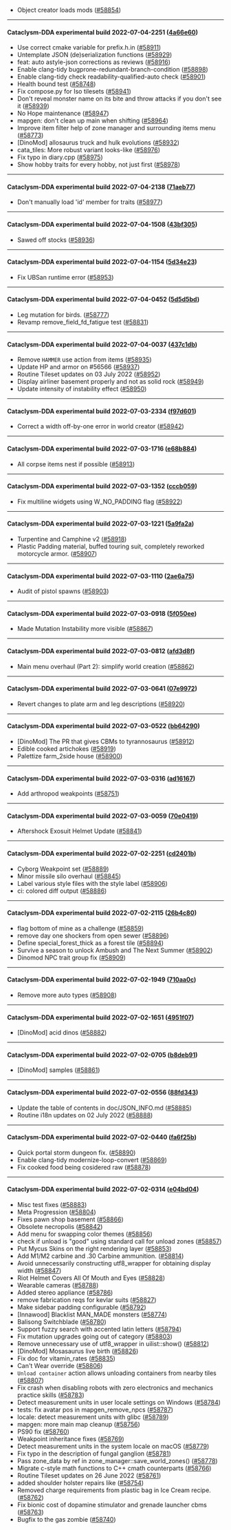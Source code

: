 * Object creator loads mods ([#58854](https://github.com/CleverRaven/Cataclysm-DDA/pull/58854))

---

#### Cataclysm-DDA experimental build 2022-07-04-2251 ([4a66e60](https://github.com/CleverRaven/Cataclysm-DDA/releases/tag/cdda-experimental-2022-07-04-2251))

* Use correct cmake variable for prefix.h.in ([#58911](https://github.com/CleverRaven/Cataclysm-DDA/pull/58911))
* Untemplate JSON (de)serialization functions ([#58929](https://github.com/CleverRaven/Cataclysm-DDA/pull/58929))
* feat: auto astyle-json corrections as reviews ([#58916](https://github.com/CleverRaven/Cataclysm-DDA/pull/58916))
* Enable clang-tidy bugprone-redundant-branch-condition ([#58898](https://github.com/CleverRaven/Cataclysm-DDA/pull/58898))
* Enable clang-tidy check readability-qualified-auto check ([#58901](https://github.com/CleverRaven/Cataclysm-DDA/pull/58901))
* Health bound test ([#58748](https://github.com/CleverRaven/Cataclysm-DDA/pull/58748))
* Fix compose.py for Iso tilesets ([#58941](https://github.com/CleverRaven/Cataclysm-DDA/pull/58941))
* Don't reveal monster name on its bite and throw attacks if you don't see it ([#58939](https://github.com/CleverRaven/Cataclysm-DDA/pull/58939))
* No Hope maintenance ([#58947](https://github.com/CleverRaven/Cataclysm-DDA/pull/58947))
* mapgen: don't clean up main when shifting ([#58964](https://github.com/CleverRaven/Cataclysm-DDA/pull/58964))
* Improve item filter help of zone manager and surrounding items menu ([#58773](https://github.com/CleverRaven/Cataclysm-DDA/pull/58773))
* [DinoMod] allosaurus truck and hulk evolutions ([#58932](https://github.com/CleverRaven/Cataclysm-DDA/pull/58932))
* cata_tiles: More robust variant looks-like ([#58976](https://github.com/CleverRaven/Cataclysm-DDA/pull/58976))
* Fix typo in diary.cpp ([#58975](https://github.com/CleverRaven/Cataclysm-DDA/pull/58975))
* Show hobby traits for every hobby, not just first ([#58978](https://github.com/CleverRaven/Cataclysm-DDA/pull/58978))

---

#### Cataclysm-DDA experimental build 2022-07-04-2138 ([71aeb77](https://github.com/CleverRaven/Cataclysm-DDA/releases/tag/cdda-experimental-2022-07-04-2138))

* Don't manually load 'id' member for traits ([#58977](https://github.com/CleverRaven/Cataclysm-DDA/pull/58977))

---

#### Cataclysm-DDA experimental build 2022-07-04-1508 ([43bf305](https://github.com/CleverRaven/Cataclysm-DDA/releases/tag/cdda-experimental-2022-07-04-1508))

* Sawed off stocks ([#58936](https://github.com/CleverRaven/Cataclysm-DDA/pull/58936))

---

#### Cataclysm-DDA experimental build 2022-07-04-1154 ([5d34e23](https://github.com/CleverRaven/Cataclysm-DDA/releases/tag/cdda-experimental-2022-07-04-1154))

* Fix UBSan runtime error ([#58953](https://github.com/CleverRaven/Cataclysm-DDA/pull/58953))

---

#### Cataclysm-DDA experimental build 2022-07-04-0452 ([5d5d5bd](https://github.com/CleverRaven/Cataclysm-DDA/releases/tag/cdda-experimental-2022-07-04-0452))

* Leg mutation for birds. ([#58777](https://github.com/CleverRaven/Cataclysm-DDA/pull/58777))
* Revamp remove_field_fd_fatigue test ([#58831](https://github.com/CleverRaven/Cataclysm-DDA/pull/58831))

---

#### Cataclysm-DDA experimental build 2022-07-04-0037 ([437c1db](https://github.com/CleverRaven/Cataclysm-DDA/releases/tag/cdda-experimental-2022-07-04-0037))

* Remove `HAMMER` use action from items ([#58935](https://github.com/CleverRaven/Cataclysm-DDA/pull/58935))
* Update HP and armor on #56566 ([#58937](https://github.com/CleverRaven/Cataclysm-DDA/pull/58937))
* Routine Tileset updates on 03 July 2022 ([#58952](https://github.com/CleverRaven/Cataclysm-DDA/pull/58952))
* Display airliner basement properly and not as solid rock ([#58949](https://github.com/CleverRaven/Cataclysm-DDA/pull/58949))
* Update intensity of instability effect ([#58950](https://github.com/CleverRaven/Cataclysm-DDA/pull/58950))

---

#### Cataclysm-DDA experimental build 2022-07-03-2334 ([f97d601](https://github.com/CleverRaven/Cataclysm-DDA/releases/tag/cdda-experimental-2022-07-03-2334))

* Correct a width off-by-one error in world creator ([#58942](https://github.com/CleverRaven/Cataclysm-DDA/pull/58942))

---

#### Cataclysm-DDA experimental build 2022-07-03-1716 ([e68b884](https://github.com/CleverRaven/Cataclysm-DDA/releases/tag/cdda-experimental-2022-07-03-1716))

* All corpse items nest if possible ([#58913](https://github.com/CleverRaven/Cataclysm-DDA/pull/58913))

---

#### Cataclysm-DDA experimental build 2022-07-03-1352 ([cccb059](https://github.com/CleverRaven/Cataclysm-DDA/releases/tag/cdda-experimental-2022-07-03-1352))

* Fix multiline widgets using W_NO_PADDING flag ([#58922](https://github.com/CleverRaven/Cataclysm-DDA/pull/58922))

---

#### Cataclysm-DDA experimental build 2022-07-03-1221 ([5a9fa2a](https://github.com/CleverRaven/Cataclysm-DDA/releases/tag/cdda-experimental-2022-07-03-1221))

* Turpentine and Camphine v2 ([#58918](https://github.com/CleverRaven/Cataclysm-DDA/pull/58918))
* Plastic Padding material, buffed touring suit, completely reworked motorcycle armor. ([#58907](https://github.com/CleverRaven/Cataclysm-DDA/pull/58907))

---

#### Cataclysm-DDA experimental build 2022-07-03-1110 ([2ae6a75](https://github.com/CleverRaven/Cataclysm-DDA/releases/tag/cdda-experimental-2022-07-03-1110))

* Audit of pistol spawns ([#58903](https://github.com/CleverRaven/Cataclysm-DDA/pull/58903))

---

#### Cataclysm-DDA experimental build 2022-07-03-0918 ([5f050ee](https://github.com/CleverRaven/Cataclysm-DDA/releases/tag/cdda-experimental-2022-07-03-0918))

* Made Mutation Instability more visible ([#58867](https://github.com/CleverRaven/Cataclysm-DDA/pull/58867))

---

#### Cataclysm-DDA experimental build 2022-07-03-0812 ([afd3d8f](https://github.com/CleverRaven/Cataclysm-DDA/releases/tag/cdda-experimental-2022-07-03-0812))

* Main menu overhaul (Part 2): simplify world creation ([#58862](https://github.com/CleverRaven/Cataclysm-DDA/pull/58862))

---

#### Cataclysm-DDA experimental build 2022-07-03-0641 ([07e9972](https://github.com/CleverRaven/Cataclysm-DDA/releases/tag/cdda-experimental-2022-07-03-0641))

* Revert changes to plate arm and leg descriptions ([#58920](https://github.com/CleverRaven/Cataclysm-DDA/pull/58920))

---

#### Cataclysm-DDA experimental build 2022-07-03-0522 ([bb64290](https://github.com/CleverRaven/Cataclysm-DDA/releases/tag/cdda-experimental-2022-07-03-0522))

* [DinoMod] The PR that gives CBMs to tyrannosaurus ([#58912](https://github.com/CleverRaven/Cataclysm-DDA/pull/58912))
* Edible cooked artichokes ([#58919](https://github.com/CleverRaven/Cataclysm-DDA/pull/58919))
* Palettize farm_2side house ([#58900](https://github.com/CleverRaven/Cataclysm-DDA/pull/58900))

---

#### Cataclysm-DDA experimental build 2022-07-03-0316 ([ad16167](https://github.com/CleverRaven/Cataclysm-DDA/releases/tag/cdda-experimental-2022-07-03-0316))

* Add arthropod weakpoints ([#58751](https://github.com/CleverRaven/Cataclysm-DDA/pull/58751))

---

#### Cataclysm-DDA experimental build 2022-07-03-0059 ([70e0419](https://github.com/CleverRaven/Cataclysm-DDA/releases/tag/cdda-experimental-2022-07-03-0059))

* Aftershock Exosuit Helmet Update ([#58841](https://github.com/CleverRaven/Cataclysm-DDA/pull/58841))

---

#### Cataclysm-DDA experimental build 2022-07-02-2251 ([cd2401b](https://github.com/CleverRaven/Cataclysm-DDA/releases/tag/cdda-experimental-2022-07-02-2251))

* Cyborg Weakpoint set ([#58889](https://github.com/CleverRaven/Cataclysm-DDA/pull/58889))
* Minor missile silo overhaul ([#58845](https://github.com/CleverRaven/Cataclysm-DDA/pull/58845))
* Label various style files with the style label ([#58906](https://github.com/CleverRaven/Cataclysm-DDA/pull/58906))
* ci: colored diff output ([#58886](https://github.com/CleverRaven/Cataclysm-DDA/pull/58886))

---

#### Cataclysm-DDA experimental build 2022-07-02-2115 ([26b4c80](https://github.com/CleverRaven/Cataclysm-DDA/releases/tag/cdda-experimental-2022-07-02-2115))

* flag bottom of mine as a challenge ([#58859](https://github.com/CleverRaven/Cataclysm-DDA/pull/58859))
* remove day one shockers from open sewer ([#58896](https://github.com/CleverRaven/Cataclysm-DDA/pull/58896))
* Define special_forest_thick as a forest tile ([#58894](https://github.com/CleverRaven/Cataclysm-DDA/pull/58894))
* Survive a season to unlock Ambush and The Next Summer ([#58902](https://github.com/CleverRaven/Cataclysm-DDA/pull/58902))
* Dinomod NPC trait group fix ([#58909](https://github.com/CleverRaven/Cataclysm-DDA/pull/58909))

---

#### Cataclysm-DDA experimental build 2022-07-02-1949 ([710aa0c](https://github.com/CleverRaven/Cataclysm-DDA/releases/tag/cdda-experimental-2022-07-02-1949))

* Remove more auto types ([#58908](https://github.com/CleverRaven/Cataclysm-DDA/pull/58908))

---

#### Cataclysm-DDA experimental build 2022-07-02-1651 ([4951f07](https://github.com/CleverRaven/Cataclysm-DDA/releases/tag/cdda-experimental-2022-07-02-1651))

* [DinoMod] acid dinos ([#58882](https://github.com/CleverRaven/Cataclysm-DDA/pull/58882))

---

#### Cataclysm-DDA experimental build 2022-07-02-0705 ([b8deb91](https://github.com/CleverRaven/Cataclysm-DDA/releases/tag/cdda-experimental-2022-07-02-0705))

* [DinoMod] samples ([#58861](https://github.com/CleverRaven/Cataclysm-DDA/pull/58861))

---

#### Cataclysm-DDA experimental build 2022-07-02-0556 ([88fd343](https://github.com/CleverRaven/Cataclysm-DDA/releases/tag/cdda-experimental-2022-07-02-0556))

* Update the table of contents in doc/JSON_INFO.md ([#58885](https://github.com/CleverRaven/Cataclysm-DDA/pull/58885))
* Routine i18n updates on 02 July 2022 ([#58888](https://github.com/CleverRaven/Cataclysm-DDA/pull/58888))

---

#### Cataclysm-DDA experimental build 2022-07-02-0440 ([fa6f25b](https://github.com/CleverRaven/Cataclysm-DDA/releases/tag/cdda-experimental-2022-07-02-0440))

* Quick portal storm dungeon fix. ([#58890](https://github.com/CleverRaven/Cataclysm-DDA/pull/58890))
* Enable clang-tidy modernize-loop-convert ([#58869](https://github.com/CleverRaven/Cataclysm-DDA/pull/58869))
* Fix cooked food being cosidered raw ([#58878](https://github.com/CleverRaven/Cataclysm-DDA/pull/58878))

---

#### Cataclysm-DDA experimental build 2022-07-02-0314 ([e04bd04](https://github.com/CleverRaven/Cataclysm-DDA/releases/tag/cdda-experimental-2022-07-02-0314))

* Misc test fixes ([#58883](https://github.com/CleverRaven/Cataclysm-DDA/pull/58883))
* Meta Progression ([#58804](https://github.com/CleverRaven/Cataclysm-DDA/pull/58804))
* Fixes pawn shop basement ([#58866](https://github.com/CleverRaven/Cataclysm-DDA/pull/58866))
* Obsolete necropolis ([#58842](https://github.com/CleverRaven/Cataclysm-DDA/pull/58842))
* Add menu for swapping color themes ([#58856](https://github.com/CleverRaven/Cataclysm-DDA/pull/58856))
* check if unload is "good" using standard call for unload zones ([#58857](https://github.com/CleverRaven/Cataclysm-DDA/pull/58857))
* Put Mycus Skins on the right rendering layer ([#58853](https://github.com/CleverRaven/Cataclysm-DDA/pull/58853))
* Add M1/M2 carbine and .30 Carbine ammunition. ([#58814](https://github.com/CleverRaven/Cataclysm-DDA/pull/58814))
* Avoid unnecessarily constructing utf8_wrapper for obtaining display width ([#58847](https://github.com/CleverRaven/Cataclysm-DDA/pull/58847))
* Riot Helmet Covers All Of Mouth and Eyes ([#58828](https://github.com/CleverRaven/Cataclysm-DDA/pull/58828))
* Wearable cameras ([#58788](https://github.com/CleverRaven/Cataclysm-DDA/pull/58788))
* Added stereo appliance ([#58786](https://github.com/CleverRaven/Cataclysm-DDA/pull/58786))
* remove fabrication reqs for kevlar suits ([#58827](https://github.com/CleverRaven/Cataclysm-DDA/pull/58827))
* Make sidebar padding configurable ([#58792](https://github.com/CleverRaven/Cataclysm-DDA/pull/58792))
* [Innawood] Blacklist MAN_MADE monsters ([#58774](https://github.com/CleverRaven/Cataclysm-DDA/pull/58774))
* Balisong Switchblade ([#58780](https://github.com/CleverRaven/Cataclysm-DDA/pull/58780))
* Support fuzzy search with accented latin letters ([#58794](https://github.com/CleverRaven/Cataclysm-DDA/pull/58794))
* Fix mutation upgrades going out of category ([#58803](https://github.com/CleverRaven/Cataclysm-DDA/pull/58803))
* Remove unnecessary use of utf8_wrapper in uilist::show() ([#58812](https://github.com/CleverRaven/Cataclysm-DDA/pull/58812))
* [DinoMod] Mosasaurus live birth ([#58826](https://github.com/CleverRaven/Cataclysm-DDA/pull/58826))
* Fix doc for vitamin_rates ([#58835](https://github.com/CleverRaven/Cataclysm-DDA/pull/58835))
* Can't Wear override ([#58806](https://github.com/CleverRaven/Cataclysm-DDA/pull/58806))
* `Unload container` action allows unloading containers from nearby tiles ([#58807](https://github.com/CleverRaven/Cataclysm-DDA/pull/58807))
* Fix crash when disabling robots with zero electronics and mechanics practice skills ([#58783](https://github.com/CleverRaven/Cataclysm-DDA/pull/58783))
* Detect measurement units in user locale settings on Windows ([#58784](https://github.com/CleverRaven/Cataclysm-DDA/pull/58784))
* tests: fix avatar pos in mapgen_remove_npcs ([#58787](https://github.com/CleverRaven/Cataclysm-DDA/pull/58787))
* locale: detect measurement units with glibc ([#58789](https://github.com/CleverRaven/Cataclysm-DDA/pull/58789))
* mapgen: more main map cleanup ([#58756](https://github.com/CleverRaven/Cataclysm-DDA/pull/58756))
* PS90 fix ([#58760](https://github.com/CleverRaven/Cataclysm-DDA/pull/58760))
* Weakpoint inheritance fixes ([#58769](https://github.com/CleverRaven/Cataclysm-DDA/pull/58769))
* Detect measurement units in the system locale on macOS ([#58779](https://github.com/CleverRaven/Cataclysm-DDA/pull/58779))
* Fix typo in the description of fungal ganglion ([#58781](https://github.com/CleverRaven/Cataclysm-DDA/pull/58781))
* Pass zone_data by ref in zone_manager::save_world_zones() ([#58778](https://github.com/CleverRaven/Cataclysm-DDA/pull/58778))
* Migrate c-style math functions to C++ cmath counterparts ([#58766](https://github.com/CleverRaven/Cataclysm-DDA/pull/58766))
* Routine Tileset updates on 26 June 2022 ([#58761](https://github.com/CleverRaven/Cataclysm-DDA/pull/58761))
* added shoulder holster repairs like ([#58754](https://github.com/CleverRaven/Cataclysm-DDA/pull/58754))
* Removed charge requirements from plastic bag in Ice Cream recipe. ([#58762](https://github.com/CleverRaven/Cataclysm-DDA/pull/58762))
* Fix bionic cost of dopamine stimulator and grenade launcher cbms ([#58763](https://github.com/CleverRaven/Cataclysm-DDA/pull/58763))
* Bugfix to the gas zombie ([#58740](https://github.com/CleverRaven/Cataclysm-DDA/pull/58740))
